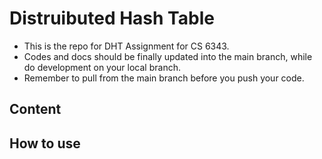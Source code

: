 # Distruibuted Hash Table
* This is the repo for DHT Assignment for CS 6343. 
* Codes and docs should be finally updated into the main branch, while do development on your local branch.
* Remember to pull from the main branch before you push your code.
## Content
## How to use